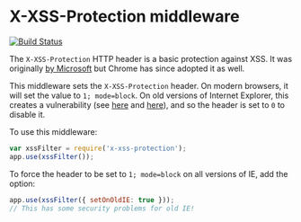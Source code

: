 # X-XSS-Protection middleware

[![Build Status](https://travis-ci.org/helmetjs/x-xss-protection.svg?branch=master)](https://travis-ci.org/helmetjs/x-xss-protection)

The `X-XSS-Protection` HTTP header is a basic protection against XSS. It was originally [by Microsoft](http://blogs.msdn.com/b/ieinternals/archive/2011/01/31/controlling-the-internet-explorer-xss-filter-with-the-x-xss-protection-http-header.aspx) but Chrome has since adopted it as well.

This middleware sets the `X-XSS-Protection` header. On modern browsers, it will set the value to `1; mode=block`. On old versions of Internet Explorer, this creates a vulnerability (see [here](http://hackademix.net/2009/11/21/ies-xss-filter-creates-xss-vulnerabilities/) and [here](http://technet.microsoft.com/en-us/security/bulletin/MS10-002)), and so the header is set to `0` to disable it.

To use this middleware:

```javascript
var xssFilter = require('x-xss-protection');
app.use(xssFilter());
```

To force the header to be set to `1; mode=block` on all versions of IE, add the option:

```javascript
app.use(xssFilter({ setOnOldIE: true }));
// This has some security problems for old IE!
```
